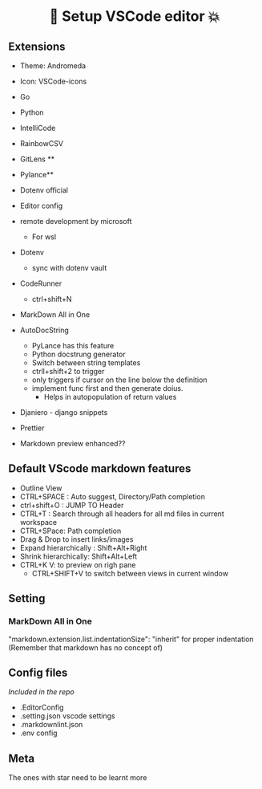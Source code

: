 # <h1 align="center">👊 Setup VSCode editor  💥</h1>

## Extensions

- Theme: Andromeda
- Icon: VSCode-icons
- Go
- Python
- IntelliCode
- RainbowCSV
- GitLens **
- Pylance**
- Dotenv official
- Editor config
- remote development by microsoft
  - For wsl
- Dotenv
  - sync with dotenv vault

- CodeRunner
  - ctrl+shift+N
- MarkDown All in One
- AutoDocString
  - PyLance has this feature
  - Python docstrung generator
  - Switch between string templates
  - ctrll+shift+2 to trigger
  - only triggers if cursor on the line below the definition
  - implement func first and then generate doius. 
    - Helps in autopopulation of return values
- Djaniero - django snippets
- Prettier
- Markdown preview enhanced??

## Default VScode markdown features  

- Outline View  
- CTRL+SPACE :  Auto suggest, Directory/Path completion  
- ctrl+shift+O : JUMP TO Header  
- CTRL+T : Search through all headers for all md files in current workspace  
- CTRL+SPace: Path completion  
- Drag & Drop to insert links/images  
- Expand hierarchically : Shift+Alt+Right  
- Shrink hierarchically: Shift+Alt+Left  
- CTRL+K V: to preview on righ pane  
  - CTRL+SHIFT+V to switch between views in current window  
  
## Setting

### MarkDown All in One  

"markdown.extension.list.indentationSize": "inherit" for proper indentation  
(Remember that  markdown has no concept of)

## Config files  
*Included in the repo*

- .EditorConfig
- .setting.json vscode settings
- .markdownlint.json
- .env config

## Meta

The ones with star need to be learnt more

